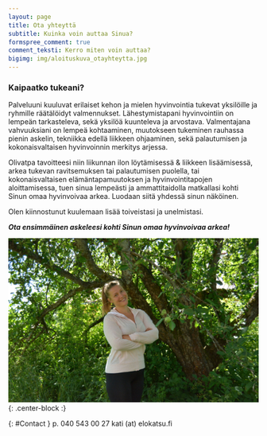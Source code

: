 ```yaml
---
layout: page
title: Ota yhteyttä
subtitle: Kuinka voin auttaa Sinua?
formspree_comment: true
comment_teksti: Kerro miten voin auttaa?
bigimg: img/aloituskuva_otayhteytta.jpg
---
```


### Kaipaatko tukeani?
Palveluuni kuuluvat erilaiset kehon ja mielen hyvinvointia tukevat yksilöille ja ryhmille räätälöidyt valmennukset. Lähestymistapani hyvinvointiin on lempeän tarkasteleva, sekä yksilöä kuunteleva ja arvostava. Valmentajana vahvuuksiani on lempeä kohtaaminen, muutokseen tukeminen rauhassa pienin askelin, tekniikka edellä liikkeen ohjaaminen, sekä palautumisen ja kokonaisvaltaisen hyvinvoinnin merkitys arjessa.

Olivatpa tavoitteesi niin liikunnan ilon löytämisessä & liikkeen lisäämisessä, arkea tukevan ravitsemuksen tai palautumisen puolella, tai kokonaisvaltaisen elämäntapamuutoksen ja hyvinvointitapojen aloittamisessa, tuen sinua lempeästi ja ammattitaidolla matkallasi kohti Sinun omaa hyvinvoivaa arkea. Luodaan siitä yhdessä sinun näköinen.

Olen kiinnostunut kuulemaan lisää toiveistasi ja unelmistasi. 

***Ota ensimmäinen askeleesi kohti Sinun omaa hyvinvoivaa arkea!***


![elokatsu](/img/elokatsu4.jpg){: .center-block :}
<p></p>{: #Contact }
p. 040 543 00 27  
kati (at) elokatsu.fi